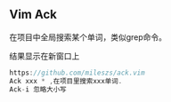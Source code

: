 ## Vim Ack

在项目中全局搜索某个单词，类似grep命令。

结果显示在新窗口上

```C++
https://github.com/mileszs/ack.vim
Ack xxx * ,在项目里搜索xxx单词.
Ack-i 忽略大小写
```

